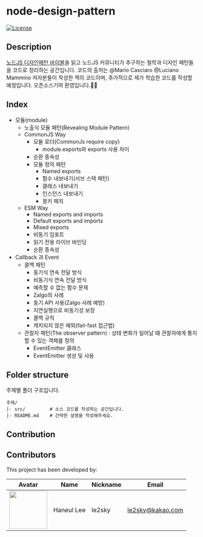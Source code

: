 # node-design-pattern

[![License](https://img.shields.io/badge/license-MIT-blue.svg)](https://github.com/wikiti/pandoc-book-template/blob/master/LICENSE.md)

## Description

[노드JS 디자인패턴 바이블](https://github.com/PacktPublishing/Node.js-Design-Patterns-Third-Edition)을 읽고 노드JS 커뮤니티가 추구하는 철학과 디자인 패턴들을 코드로 정리하는 공간입니다. 코드의 출처는 @Mario Casciaro @Luciano Mammino 저자분들이 작성한 책의 코드이며, 추가적으로 제가 학습한 코드를 작성할 예정입니다. 오픈소스기여 환영입니다.🙋‍♂️

## Index

- 모듈(module)
  - 노출식 모듈 패턴(Revealing Module Pattern)
  - CommonJS Way
    - 모듈 로더(CommonJs require copy)
      - module.exports와 exports 사용 차이
    - 순환 종속성
    - 모듈 정의 패턴
      - Named exports
      - 함수 내보내기(서브 스택 패턴)
      - 클래스 내보내기
      - 인스턴스 내보내기
      - 몽키 패치
  - ESM Way
    - Named exports and imports
    - Default exports and imports
    - Mixed exports
    - 비동기 임포트
    - 읽기 전용 라이브 바인딩
    - 순환 종속성
- Callback 과 Event
  - 콜백 패턴
    - 동기식 연속 전달 방식
    - 비동기식 연속 전달 방식
    - 예측할 수 없는 함수 문제
    - Zalgo의 사례
    - 동기 API 사용(Zalgo 사례 예방)
    - 지연실행으로 비동기성 보장
    - 콜백 규칙
    - 캐치되지 않은 예외(fail-fast 접근법)
  - 관찰자 패턴(The observer pattern) : 상태 변화가 일어날 떄 관찰자에게 통지할 수 있는 객체를 정의
    - EventEmitter 클래스
    - EventEmitter 생성 및 사용

## Folder structure

주제별 폴더 구조입니다.

```
주제/
|- src/         # 소스 코드를 작성하는 공간입니다.
|- README.md    # 간략한 설명을 작성해주세요.
```

## Contribution

## Contributors

This project has been developed by:

| Avatar                                                                                         | Name       | Nickname | Email                                       |
| ---------------------------------------------------------------------------------------------- | ---------- | -------- | ------------------------------------------- |
| <img src="https://avatars.githubusercontent.com/u/39932141?v=4" width="100px" height="100px"/> | Haneul Lee | le2sky   | [le2sky@kakao.com](mailto:le2sky@kakao.com) |
